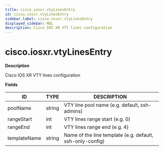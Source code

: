 ```yaml
---
title: cisco.iosxr.vtyLinesEntry
id: cisco.iosxr.vtyLinesEntry
sidebar_label: cisco.iosxr.vtyLinesEntry
displayed_sidebar: MQL
description: Cisco IOS XR VTY lines configuration
---
```


# cisco.iosxr.vtyLinesEntry

**Description**

Cisco IOS XR VTY lines configuration

**Fields**

| ID           | TYPE   | DESCRIPTION                                               |
| ------------ | ------ | --------------------------------------------------------- |
| poolName     | string | VTY line pool name (e.g. default, ssh-admins)             |
| rangeStart   | int    | VTY lines range start (e.g. 0)                            |
| rangeEnd     | int    | VTY lines range end (e.g. 4)                              |
| templateName | string | Name of the line template (e.g. default, ssh-only-config) |
